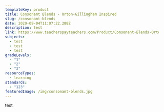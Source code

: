 ```yaml
---
templateKey: product
title: Consonant Blends - Orton-Gillingham Inspired
slug: /consonant-blends
date: 2020-09-04T11:07:22.288Z
description: test
link: https://www.teacherspayteachers.com/Product/Consonant-Blends-Orton-Gillingham-Inspired-4802728
subjects:
  - test
  - test
  - test
gradeLevels:
  - "1"
  - "2"
  - "3"
resourceTypes:
  - learning
standards:
  - "123"
featuredImage: /img/consonant-blends.jpg
---
```

test